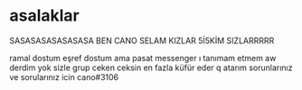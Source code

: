 # asalaklar
SASASASASASASASA BEN CANO SELAM KIZLAR 5İ5KİM SIZLARRRRR 


ramal dostum eşref dostum ama pasat messenger ı tanımam etmem aw derdim yok sizle grup ceken ceksin en fazla küfür eder q atarım sorunlarınız ve sorularınız icin cano#3106
